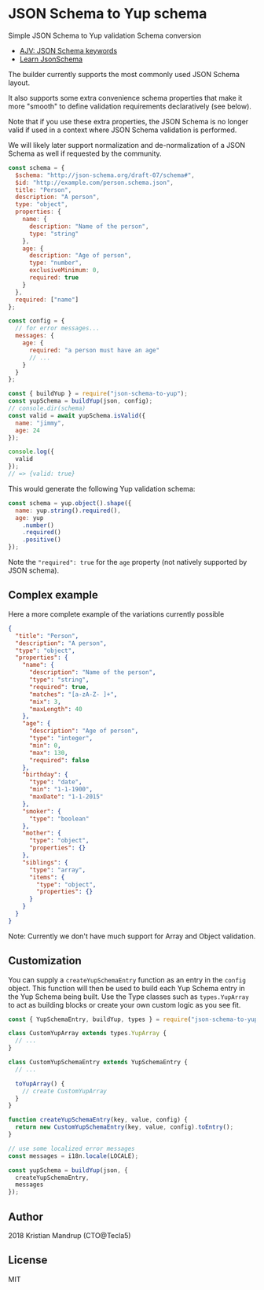 # JSON Schema to Yup schema

Simple JSON Schema to Yup validation Schema conversion

- [AJV: JSON Schema keywords](https://ajv.js.org/keywords.html)
- [Learn JsonSchema](https://cswr.github.io/JsonSchema/)

The builder currently supports the most commonly used JSON Schema layout.

It also supports some extra convenience schema properties that make it more "smooth" to define validation requirements declaratively (see below).

Note that if you use these extra properties, the JSON Schema is no longer valid if used in a context where JSON Schema validation is performed.

We will likely later support normalization and de-normalization of a JSON Schema as well if requested by the community.

```js
const schema = {
  $schema: "http://json-schema.org/draft-07/schema#",
  $id: "http://example.com/person.schema.json",
  title: "Person",
  description: "A person",
  type: "object",
  properties: {
    name: {
      description: "Name of the person",
      type: "string"
    },
    age: {
      description: "Age of person",
      type: "number",
      exclusiveMinimum: 0,
      required: true
    }
  },
  required: ["name"]
};

const config = {
  // for error messages...
  messages: {
    age: {
      required: "a person must have an age"
      // ...
    }
  }
};

const { buildYup } = require("json-schema-to-yup");
const yupSchema = buildYup(json, config);
// console.dir(schema)
const valid = await yupSchema.isValid({
  name: "jimmy",
  age: 24
});

console.log({
  valid
});
// => {valid: true}
```

This would generate the following Yup validation schema:

```js
const schema = yup.object().shape({
  name: yup.string().required(),
  age: yup
    .number()
    .required()
    .positive()
});
```

Note the `"required": true` for the `age` property (not natively supported by JSON schema).

## Complex example

Here a more complete example of the variations currently possible

```json
{
  "title": "Person",
  "description": "A person",
  "type": "object",
  "properties": {
    "name": {
      "description": "Name of the person",
      "type": "string",
      "required": true,
      "matches": "[a-zA-Z- ]+",
      "mix": 3,
      "maxLength": 40
    },
    "age": {
      "description": "Age of person",
      "type": "integer",
      "min": 0,
      "max": 130,
      "required": false
    },
    "birthday": {
      "type": "date",
      "min": "1-1-1900",
      "maxDate": "1-1-2015"
    },
    "smoker": {
      "type": "boolean"
    },
    "mother": {
      "type": "object",
      "properties": {}
    },
    "siblings": {
      "type": "array",
      "items": {
        "type": "object",
        "properties": {}
      }
    }
  }
}
```

Note: Currently we don't have much support for Array and Object validation.

## Customization

You can supply a `createYupSchemaEntry` function as an entry in the `config` object.
This function will then be used to build each Yup Schema entry in the Yup Schema being built.
Use the Type classes such as `types.YupArray` to act as building blocks or create your own custom logic as you see fit.

```js
const { YupSchemaEntry, buildYup, types } = require("json-schema-to-yup");

class CustomYupArray extends types.YupArray {
  // ...
}

class CustomYupSchemaEntry extends YupSchemaEntry {
  // ...

  toYupArray() {
    // create CustomYupArray
  }
}

function createYupSchemaEntry(key, value, config) {
  return new CustomYupSchemaEntry(key, value, config).toEntry();
}

// use some localized error messages
const messages = i18n.locale(LOCALE);

const yupSchema = buildYup(json, {
  createYupSchemaEntry,
  messages
});
```

## Author

2018 Kristian Mandrup (CTO@Tecla5)

## License

MIT
